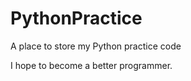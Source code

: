 # PythonPractice

 A place to store my Python practice code

 I hope to become a better programmer.
 
